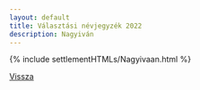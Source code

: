 ```yaml
---
layout: default
title: Választási névjegyzék 2022
description: Nagyiván
---
```


{% include settlementHTMLs/Nagyivaan.html %}

[Vissza](../)